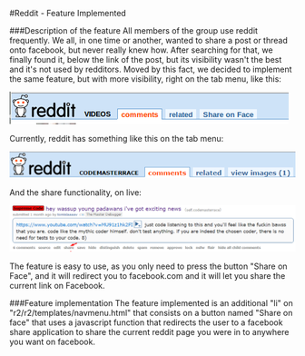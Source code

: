 #Reddit - Feature Implemented

###Description of the feature
All members of the group use reddit frequently. We all, in one time or another, wanted to share a post or thread onto facebook, but never really knew how. After searching for that, we finally found it, below the link of the post, but its visibility wasn't the best and it's not used by redditors. Moved by this fact, we decided to implement the same feature, but with more visibility, right on the tab menu, like this:

![feature](resources/feature.png)


Currently, reddit has something like this on the tab menu:

![not_feature](resources/not_feature.png)


And the share functionality, on live:

![current_share](resources/current_share.png)


The feature is easy to use, as you only need to press the button "Share on Face", and it will redirect you to facebook.com and it will let you share the current link on Facebook.

###Feature implementation
The feature implemented is an additional "li" on "r2/r2/templates/navmenu.html" that consists on a button named "Share on face" that uses a javascript function that redirects the user to a facebook share application to share the current reddit page you were in to anywhere you want on facebook.